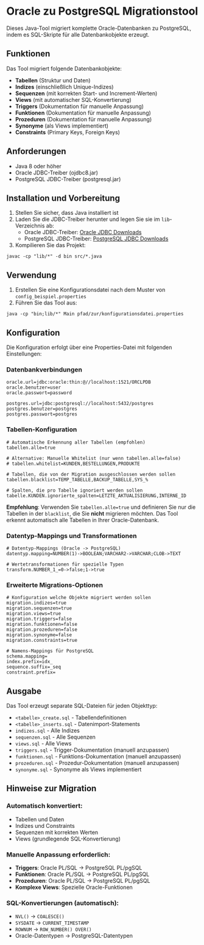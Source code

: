 # Oracle zu PostgreSQL Migrationstool

Dieses Java-Tool migriert komplette Oracle-Datenbanken zu PostgreSQL, indem es SQL-Skripte für alle Datenbankobjekte erzeugt.

## Funktionen

Das Tool migriert folgende Datenbankobjekte:
- **Tabellen** (Struktur und Daten)
- **Indizes** (einschließlich Unique-Indizes)
- **Sequenzen** (mit korrekten Start- und Increment-Werten)
- **Views** (mit automatischer SQL-Konvertierung)
- **Triggers** (Dokumentation für manuelle Anpassung)
- **Funktionen** (Dokumentation für manuelle Anpassung)
- **Prozeduren** (Dokumentation für manuelle Anpassung)
- **Synonyme** (als Views implementiert)
- **Constraints** (Primary Keys, Foreign Keys)

## Anforderungen

- Java 8 oder höher
- Oracle JDBC-Treiber (ojdbc8.jar)
- PostgreSQL JDBC-Treiber (postgresql.jar)

## Installation und Vorbereitung

1. Stellen Sie sicher, dass Java installiert ist
2. Laden Sie die JDBC-Treiber herunter und legen Sie sie im `lib`-Verzeichnis ab:
   - Oracle JDBC-Treiber: [Oracle JDBC Downloads](https://www.oracle.com/database/technologies/appdev/jdbc-downloads.html)
   - PostgreSQL JDBC-Treiber: [PostgreSQL JDBC Downloads](https://jdbc.postgresql.org/download/)
3. Kompilieren Sie das Projekt:

```
javac -cp "lib/*" -d bin src/*.java
```

## Verwendung

1. Erstellen Sie eine Konfigurationsdatei nach dem Muster von `config_beispiel.properties`
2. Führen Sie das Tool aus:

```
java -cp "bin;lib/*" Main pfad/zur/konfigurationsdatei.properties
```

## Konfiguration

Die Konfiguration erfolgt über eine Properties-Datei mit folgenden Einstellungen:

### Datenbankverbindungen

```
oracle.url=jdbc:oracle:thin:@//localhost:1521/ORCLPDB
oracle.benutzer=user
oracle.passwort=password

postgres.url=jdbc:postgresql://localhost:5432/postgres
postgres.benutzer=postgres
postgres.passwort=postgres
```

### Tabellen-Konfiguration

```
# Automatische Erkennung aller Tabellen (empfohlen)
tabellen.alle=true

# Alternative: Manuelle Whitelist (nur wenn tabellen.alle=false)
# tabellen.whitelist=KUNDEN,BESTELLUNGEN,PRODUKTE

# Tabellen, die von der Migration ausgeschlossen werden sollen
tabellen.blacklist=TEMP_TABELLE,BACKUP_TABELLE,SYS_%

# Spalten, die pro Tabelle ignoriert werden sollen
tabelle.KUNDEN.ignorierte_spalten=LETZTE_AKTUALISIERUNG,INTERNE_ID
```

**Empfehlung**: Verwenden Sie `tabellen.alle=true` und definieren Sie nur die Tabellen in der `blacklist`, die Sie **nicht** migrieren möchten. Das Tool erkennt automatisch alle Tabellen in Ihrer Oracle-Datenbank.

### Datentyp-Mappings und Transformationen

```
# Datentyp-Mappings (Oracle -> PostgreSQL)
datentyp.mapping=NUMBER(1)->BOOLEAN;VARCHAR2->VARCHAR;CLOB->TEXT

# Wertetransformationen für spezielle Typen
transform.NUMBER_1_=0->false;1->true
```

### Erweiterte Migrations-Optionen

```
# Konfiguration welche Objekte migriert werden sollen
migration.indizes=true
migration.sequenzen=true
migration.views=true
migration.triggers=false
migration.funktionen=false
migration.prozeduren=false
migration.synonyme=false
migration.constraints=true

# Namens-Mappings für PostgreSQL
schema.mapping=
index.prefix=idx_
sequence.suffix=_seq
constraint.prefix=
```

## Ausgabe

Das Tool erzeugt separate SQL-Dateien für jeden Objekttyp:

- `<tabelle>_create.sql` - Tabellendefinitionen
- `<tabelle>_inserts.sql` - Datenimport-Statements
- `indizes.sql` - Alle Indizes
- `sequenzen.sql` - Alle Sequenzen
- `views.sql` - Alle Views
- `triggers.sql` - Trigger-Dokumentation (manuell anzupassen)
- `funktionen.sql` - Funktions-Dokumentation (manuell anzupassen)
- `prozeduren.sql` - Prozedur-Dokumentation (manuell anzupassen)
- `synonyme.sql` - Synonyme als Views implementiert

## Hinweise zur Migration

### Automatisch konvertiert:
- Tabellen und Daten
- Indizes und Constraints
- Sequenzen mit korrekten Werten
- Views (grundlegende SQL-Konvertierung)

### Manuelle Anpassung erforderlich:
- **Triggers**: Oracle PL/SQL → PostgreSQL PL/pgSQL
- **Funktionen**: Oracle PL/SQL → PostgreSQL PL/pgSQL  
- **Prozeduren**: Oracle PL/SQL → PostgreSQL PL/pgSQL
- **Komplexe Views**: Spezielle Oracle-Funktionen

### SQL-Konvertierungen (automatisch):
- `NVL()` → `COALESCE()`
- `SYSDATE` → `CURRENT_TIMESTAMP`
- `ROWNUM` → `ROW_NUMBER() OVER()`
- Oracle-Datentypen → PostgreSQL-Datentypen
